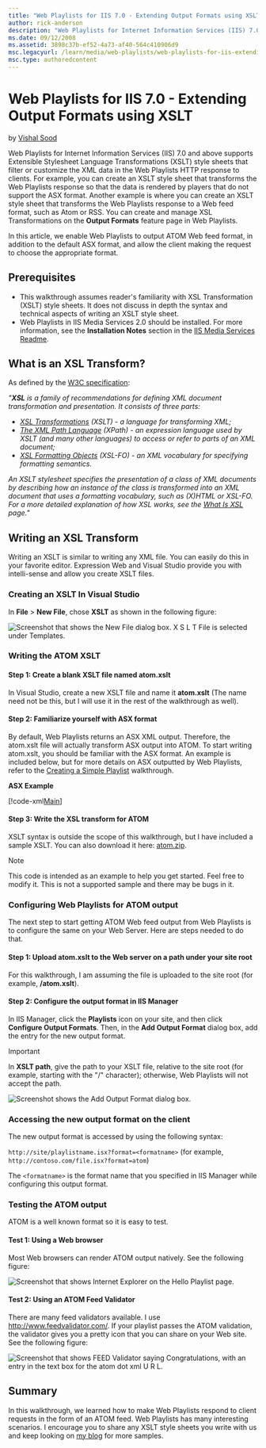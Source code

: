 ```yaml
---
title: "Web Playlists for IIS 7.0 - Extending Output Formats using XSLT"
author: rick-anderson
description: "Web Playlists for Internet Information Services (IIS) 7.0 and above supports Extensible Stylesheet Language Transformations (XSLT) style sheets that filter o..."
ms.date: 09/12/2008
ms.assetid: 3898c37b-ef52-4a73-af40-564c410906d9
msc.legacyurl: /learn/media/web-playlists/web-playlists-for-iis-extending-output-formats-using-xslt
msc.type: authoredcontent
---
```

# Web Playlists for IIS 7.0 - Extending Output Formats using XSLT

by [Vishal Sood](https://twitter.com/vishalsood)

Web Playlists for Internet Information Services (IIS) 7.0 and above supports Extensible Stylesheet Language Transformations (XSLT) style sheets that filter or customize the XML data in the Web Playlists HTTP response to clients. For example, you can create an XSLT style sheet that transforms the Web Playlists response so that the data is rendered by players that do not support the ASX format. Another example is where you can create an XSLT style sheet that transforms the Web Playlists response to a Web feed format, such as Atom or RSS. You can create and manage XSL Transformations on the **Output Formats** feature page in Web Playlists.

In this article, we enable Web Playlists to output ATOM Web feed format, in addition to the default ASX format, and allow the client making the request to choose the appropriate format.

## Prerequisites

- This walkthrough assumes reader's familiarity with XSL Transformation (XSLT) style sheets. It does not discuss in depth the syntax and technical aspects of writing an XSLT style sheet.
- Web Playlists in IIS Media Services 2.0 should be installed. For more information, see the **Installation Notes** section in the [IIS Media Services Readme](../iis-media-services/iis-media-services-readme.md).

## What is an XSL Transform?

As defined by the [W3C specification](http://www.w3.org/Style/XSL/):

*"__XSL__ is a family of recommendations for defining XML document transformation and presentation. It consists of three parts:*
  
- *[XSL Transformations](http://www.w3.org/TR/xslt) (XSLT) - a language for transforming XML;*
- *[The XML Path Language](http://www.w3.org/TR/xpath) (XPath) - an expression language used by XSLT (and many other languages) to access or refer to parts of an XML document;*
- *[XSL Formatting Objects](http://www.w3.org/TR/xsl) (XSL-FO) - an XML vocabulary for specifying formatting semantics.*

*An XSLT stylesheet specifies the presentation of a class of XML documents by describing how an instance of the class is transformed into an XML document that uses a formatting vocabulary, such as (X)HTML or XSL-FO. For a more detailed explanation of how XSL works, see the [What Is XSL](http://www.w3.org/Style/XSL/WhatIsXSL.html) page."*

## Writing an XSL Transform

Writing an XSLT is similar to writing any XML file. You can easily do this in your favorite editor. Expression Web and Visual Studio provide you with intelli-sense and allow you create XSLT files.

### Creating an XSLT In Visual Studio

In **File** &gt; **New File**, chose **XSLT** as shown in the following figure:

![Screenshot that shows the New File dialog box. X S L T File is selected under Templates.](web-playlists-for-iis-extending-output-formats-using-xslt/_static/image1.bmp)

### Writing the ATOM XSLT

#### Step 1: Create a blank XSLT file named atom.xslt

In Visual Studio, create a new XSLT file and name it **atom.xslt** (The name need not be this, but I will use it in the rest of the walkthrough as well).

#### Step 2: Familiarize yourself with ASX format

By default, Web Playlists returns an ASX XML output. Therefore, the atom.xslt file will actually transform ASX output into ATOM. To start writing atom.xslt, you should be familiar with the ASX format. An example is included below, but for more details on ASX outputted by Web Playlists, refer to the [Creating a Simple Playlist](web-playlists-for-iis-7-creating-a-simple-playlist.md) walkthrough.

**ASX Example**

[!code-xml[Main](web-playlists-for-iis-extending-output-formats-using-xslt/samples/sample1.xml)]

#### Step 3: Write the XSL transform for ATOM

XSLT syntax is outside the scope of this walkthrough, but I have included a sample XSLT. You can also download it here: [atom.zip](web-playlists-for-iis-extending-output-formats-using-xslt/_static/web-playlists-for-iis---extending-output-formats-using-xslt-502-atom1.zip).

> [!NOTE]
> This code is intended as an example to help you get started. Feel free to modify it. This is not a supported sample and there may be bugs in it.

### Configuring Web Playlists for ATOM output

The next step to start getting ATOM Web feed output from Web Playlists is to configure the same on your Web Server. Here are steps needed to do that.

#### Step 1: Upload atom.xslt to the Web server on a path under your site root

For this walkthrough, I am assuming the file is uploaded to the site root (for example, **/atom.xslt**).

#### Step 2: Configure the output format in IIS Manager

In IIS Manager, click the **Playlists** icon on your site, and then click **Configure Output Formats**. Then, in the **Add Output Format** dialog box, add the entry for the new output format.

> [!IMPORTANT]
> In **XSLT path**, give the path to your XSLT file, relative to the site root (for example, starting with the "/" character); otherwise, Web Playlists will not accept the path.

![Screenshot shows the Add Output Format dialog box.](web-playlists-for-iis-extending-output-formats-using-xslt/_static/image3.bmp)

### Accessing the new output format on the client

The new output format is accessed by using the following syntax:

`http://site/playlistname.isx?format=<formatname>` (for example, `http://contoso.com/file.isx?format=atom`)

The `<formatname>` is the format name that you specified in IIS Manager while configuring this output format.

### Testing the ATOM output

ATOM is a well known format so it is easy to test.

#### Test 1: Using a Web browser

Most Web browsers can render ATOM output natively. See the following figure:

![Screenshot that shows Internet Explorer on the Hello Playlist page.](web-playlists-for-iis-extending-output-formats-using-xslt/_static/image5.bmp)

#### Test 2: Using an ATOM Feed Validator

There are many feed validators available. I use <http://www.feedvalidator.com/>. If your playlist passes the ATOM validation, the validator gives you a pretty icon that you can share on your Web site. See the following figure:

![Screenshot that shows FEED Validator saying Congratulations, with an entry in the text box for the atom dot xml U R L.](web-playlists-for-iis-extending-output-formats-using-xslt/_static/image7.bmp)

## Summary

In this walkthrough, we learned how to make Web Playlists respond to client requests in the form of an ATOM feed. Web Playlists has many interesting scenarios. I encourage you to share any XSLT style sheets you write with us and keep looking on [my blog](https://blogs.iis.net/vsood) for more samples.
